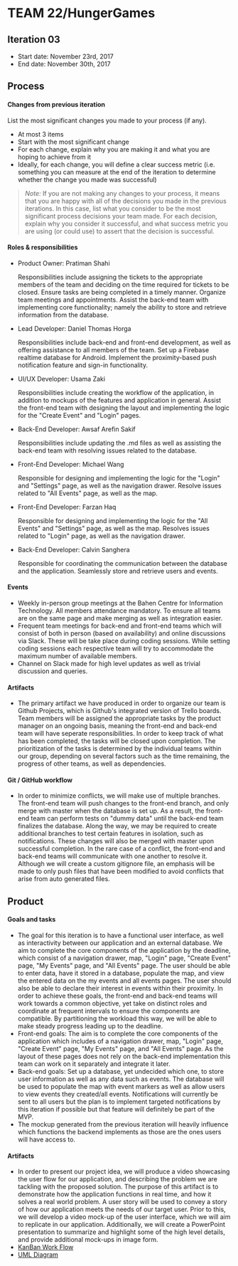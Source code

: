 # TEAM 22/HungerGames


## Iteration 03

 * Start date: November 23rd, 2017
 * End date: November 30th, 2017

## Process

#### Changes from previous iteration

List the most significant changes you made to your process (if any).

 * At most 3 items
 * Start with the most significant change
 * For each change, explain why you are making it and what you are hoping to achieve from it
 * Ideally, for each change, you will define a clear success metric (i.e. something you can measure at the end of the iteration to determine whether the change you made was successful)

 > *Note:* If you are not making any changes to your process, it means that you are happy with all of the decisions you made in the previous iterations.
 > In this case, list what you consider to be the most significant process decisions your team made. For each decision, explain why you consider it successful, and what success metric you are using (or could use) to assert that the decision is successful.

#### Roles & responsibilities

 * Product Owner: Pratiman Shahi
 
   Responsibilities include assigning the tickets to the appropriate members of the team and deciding on the time required for tickets to be closed. Ensure tasks are being completed in a timely manner. Organize team meetings and appointments. Assist the back-end team with implementing core functionality; namely the ability to store and retrieve information from the database.
 * Lead Developer: Daniel Thomas Horga
 
   Responsibilities include back-end and front-end development, as well as offering assistance to all members of the team. Set up a Firebase realtime database for Android. Implement the proximity-based push notification feature and sign-in functionality.
 * UI/UX Developer: Usama Zaki
 
   Responsibilities include creating the workflow of the application, in addition to mockups of the features and application in general. Assist the front-end team with designing the layout and implementing the logic for the "Create Event" and "Login" pages. 
 * Back-End Developer: Awsaf Arefin Sakif
 
   Responsibilities include updating the .md files as well as assisting the back-end team with resolving issues related to the database.
 * Front-End Developer: Michael Wang
   
   Responsible for designing and implementing the logic for the "Login" and "Settings" page, as well as the navigation drawer. Resolve issues related to "All Events" page, as well as the map. 
 * Front-End Developer: Farzan Haq
   
   Responsible for designing and implementing the logic for the "All Events" and "Settings" page, as well as the map. Resolves issues related to "Login" page, as well as the navigation drawer. 
 * Back-End Developer: Calvin Sanghera
 
   Responsible for coordinating the communication between the database and the application. Seamlessly store and retrieve users and events.

#### Events

* Weekly in-person group meetings at the Bahen Centre for Information Technology. All members attendance mandatory. To ensure all teams are on the same page and make merging as well as integration easier.
* Frequent team meetings for back-end and front-end teams which will consist of both in person (based on availability) and online discussions via Slack. These will be take place during coding sessions. While setting coding sessions each respective team will try to accommodate the maximum number of available members.
* Channel on Slack made for high level updates as well as trivial discussion and queries.
 
#### Artifacts    
   
 * The primary artifact we have produced in order to organize our team is Github Projects, which is Github's integrated version of Trello boards. Team members will be assigned the appropriate tasks by the product manager on an ongoing basis, meaning the front-end and back-end team will have seperate responsibilities.  In order to keep track of what has been completed, the tasks will be closed upon completion. The prioritization of the tasks is determined by the individual teams within our group, depending on several factors such as the time remaining, the progress of other teams, as well as dependencies.  

#### Git / GitHub workflow
 
 * In order to minimize conflicts, we will make use of multiple branches. The front-end team will push changes to the front-end branch, and only merge with master when the database is set up. As a result, the front-end team can perform tests on "dummy data" until the back-end team finalizes the database. Along the way, we may be required to create additional branches to test certain features in isolation, such as notifications. These changes will also be merged with master upon successful completion. In the rare case of a conflict, the front-end and back-end teams will communicate with one another to resolve it. Although we will create a custom gitignore file, an emphasis will be made to only push files that have been modified to avoid conflicts that arise from auto generated files. 
 

## Product

#### Goals and tasks
 
 * The goal for this iteration is to have a functional user interface, as well as interactivity between our application and an external database. We aim to complete the core components of the application by the deadline, which consist of a navigation drawer, map, "Login" page, "Create Event" page, "My Events" page, and "All Events" page. The user should be able to enter data, have it stored in a database, populate the map, and view the entered data on the my events and all events pages. The user should also be able to declare their interest in events within their proximity. In order to achieve these goals, the front-end and back-end teams will work towards a common objective, yet take on distinct roles and coordinate at frequent intervals to ensure the components are compatible. By partitioning the workload this way, we will be able to make steady progress leading up to the deadline.
* Front-end goals: The aim is to complete the core components of the application which includes of a navigation drawer, map, "Login" page, "Create Event" page, "My Events" page, and "All Events" page. As the layout of these pages does not rely on the back-end implementation this team can work on it separately and integrate it later.
* Back-end goals: Set up a database, yet undecided which one, to store user information as well as any data such as events. The database will be used to populate the map with event markers as well as allow users to view events they created/all events. Notifications will currently be sent to all users but the plan is to implement targeted notifications by this iteration if possible but that feature will definitely be part of the MVP.
* The mockup generated from the previous iteration will heavily influence which functions the backend implements as those are the ones users will have access to.
 
#### Artifacts
   
 * In order to present our project idea, we will produce a video showcasing the user flow for our application, and describing the problem we are tackling with the proposed solution. The purpose of this artifact is to demonstrate how the application functions in real time, and how it solves a real world problem. A user story will be used to convey a story of how our application meets the needs of our target user. Prior to this, we will develop a video mock-up of the user interface, which we will aim to replicate in our application. Additionally, we will create a PowerPoint presentation to summarize and highlight some of the high level details, and provide additional mock-ups in image form.  
 * [KanBan Work Flow](https://gyazo.com/3c5a6ed4e2ae35a70b8477c2de501f91)
 * [UML Diagram](https://drive.google.com/file/d/1cXn-3UfNTSuRdoJe-71vjX0wz_zSV6rE/view)